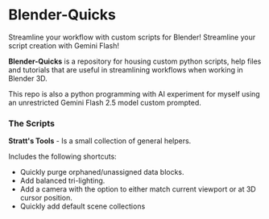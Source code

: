 # Blender-Quicks
Streamline your workflow with custom scripts for Blender!  Streamline your script creation with Gemini Flash!

**Blender-Quicks** is a repository for housing custom python scripts, help files and tutorials that are useful in streamlining workflows when working in Blender 3D.

This repo is also a python programming with AI experiment for myself using an unrestricted Gemini Flash 2.5 model custom prompted.

### The Scripts

**Stratt's Tools** - Is a small collection of general helpers.

Includes the following shortcuts:

- Quickly purge orphaned/unassigned data blocks.
- Add balanced tri-lighting.
- Add a camera with the option to either match current viewport or at 3D cursor position.
- Quickly add default scene collections


